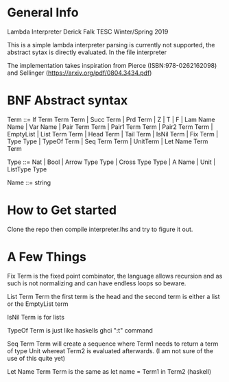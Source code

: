 
# General Info #

Lambda Interpreter 
Derick Falk
TESC Winter/Spring 2019

This is a simple lambda interpreter parsing is currently not supported, the abstract sytax is directly evaluated. In the file interpreter

The implementation takes inspiration from Pierce (ISBN:978-0262162098) and Sellinger (https://arxiv.org/pdf/0804.3434.pdf)

# BNF Abstract syntax #

Term ::= If Term Term Term | Succ Term | Prd Term |
         Z | T | F | Lam Name Name | Var Name | Pair Term Term
         | Pair1 Term Term | Pair2 Term Term | EmptyList | List Term Term
         | Head Term | Tail Term | IsNil Term | Fix Term | Type Type | TypeOf Term | Seq Term Term
         | UnitTerm | Let Name Term Term

Type ::= Nat | Bool | Arrow Type Type | Cross Type Type |  A Name | Unit | ListType Type

Name ::= string

# How to Get started #

Clone the repo then compile interpreter.lhs and try to figure it out. 

# A Few Things #

Fix Term is the fixed point combinator, the language allows recursion and as such is not normalizing and can have endless loops so beware.

List Term Term the first term is the head and the second term is either a list or the EmptyList term

IsNil Term is for lists 

TypeOf Term is just like haskells ghci ":t" command

Seq Term Term will create a sequence where Term1 needs to return a term of type Unit whereat Term2 is evaluated afterwards. (I am not sure of the use of this quite yet)

Let Name Term Term is the same as let name = Term1 in Term2 (haskell)


